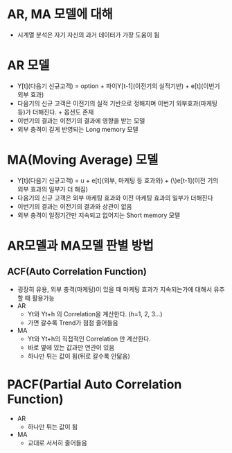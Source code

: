 # AR, MA 모델에 대해
- 시계열 분석은 자기 자신의 과거 데이터가 가장 도움이 됨

# AR 모델
- Y\[t\](다음기 신규고객) = option + 파이Y\[t-1\](이전기의 실적기반) + e\[t\](이번기 외부 효과)  
- 다음기의 신규 고객은 이전기의 실적 기반으로 정해지며 이번기 외부효과(마케팅 등)가 더해진다. + 옵션도 존재
- 이번기의 결과는 이전기의 결과에 영향을 받는 모델
- 외부 충격이 길게 반영되는 Long memory 모델



# MA(Moving Average) 모델
- Y\[t\](다음기 신규고객) = u + e\[t\](외부, 마케팅 등 효과와) + (\\)e\[t-1\](이전 기의 외부 효과의 일부가 더 해짐)
- 다음기의 신규 고객은 외부 마케팅 효과와 이전 마케팅 효과의 일부가 더해진다
- 이번기의 결과는 이전기의 결과와 상관이 없음
- 외부 충격이 일정기간만 지속되고 없어지는 Short memory 모델

# AR모델과 MA모델 판별 방법 

## ACF(Auto Correlation Function)

- 굉장히 유용, 외부 충격(마케팅)이 있을 때 마케팅 효과가 지속되는가에 대해서 유추 할 때 활용가능 
- AR
    - Yt와 Yt+h 의 Correlation을 계산한다. (h=1, 2, 3...)
    - 가면 갈수록 Trend가 점점 줄어들음
- MA
    - Yt와 Yt+h의 직접적인 Correlation 만 계산한다.
    - 바로 옆에 있는 값과만 연관이 있음
    - 하나만 튀는 값이 됨(뒤로 갈수록 안닮음)

# PACF(Partial Auto Correlation Function)

- AR
    - 하나만 튀는 값이 됨
- MA
    - 교대로 서서히 줄어들음